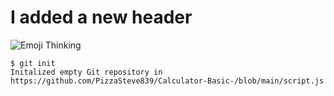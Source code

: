 # I added a new header
![Emoji Thinking](https://imgs.search.brave.com/WPXxr2SJZ59rV0MWASsKEMdfsHeKwtLO185LCCZDP5w/rs:fit:860:0:0:0/g:ce/aHR0cHM6Ly93d3cu/bGluZWFyaXR5Lmlv/L2Jsb2cvY29udGVu/dC9pbWFnZXMvMjAy/My8wNi82MGE1OTFk/YjE3ZDRiYmMxZDIw/NjVlYjJfVW50aXRs/ZWQtLTEtLnBuZw)
```
$ git init
Initalized empty Git repository in https://github.com/PizzaSteve839/Calculator-Basic-/blob/main/script.js
```
